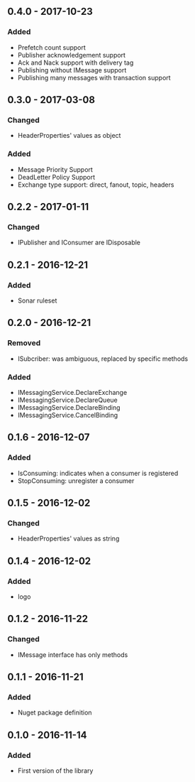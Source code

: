 ## 0.4.0 - 2017-10-23
### Added
- Prefetch count support
- Publisher acknowledgement support
- Ack and Nack support with delivery tag
- Publishing without IMessage support
- Publishing many messages with transaction support

## 0.3.0 - 2017-03-08
### Changed
- HeaderProperties' values as object
### Added
- Message Priority Support
- DeadLetter Policy Support
- Exchange type support: direct, fanout, topic, headers

## 0.2.2 - 2017-01-11
### Changed
- IPublisher and IConsumer are IDisposable

## 0.2.1 - 2016-12-21
### Added
- Sonar ruleset

## 0.2.0 - 2016-12-21
### Removed
- ISubcriber: was ambiguous, replaced by specific methods
### Added
- IMessagingService.DeclareExchange
- IMessagingService.DeclareQueue
- IMessagingService.DeclareBinding
- IMessagingService.CancelBinding

## 0.1.6 - 2016-12-07
### Added
- IsConsuming: indicates when a consumer is registered
- StopConsuming: unregister a consumer

## 0.1.5 - 2016-12-02
### Changed
- HeaderProperties' values as string

## 0.1.4 - 2016-12-02
### Added
- logo

## 0.1.2 - 2016-11-22
### Changed
- IMessage interface has only methods

## 0.1.1 - 2016-11-21
### Added
- Nuget package definition

## 0.1.0 - 2016-11-14
### Added
- First version of the library
